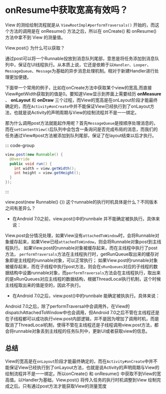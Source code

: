 # onResume中获取宽高有效吗？

View 的测绘绘制流程就是从 `ViewRootImpl#performTraversals()` 开始的，而这个方法的调用是在 onResume() 方法之后，所以在 onCreate() 和 onResume() 方法中拿不到 View 的测量值。

View.post{} 为什么可以获取？

通过post可以将一个Runnable投放到消息队列尾部，意思是将任务添加到消息队列中，保证在UI线程执行。从本质上说，它还是依赖于以`Handler`、`Looper`、`MessageQueue`、`Message`为基础的异步消息处理机制。相对于新建Handler进行处理更加便捷。

下面举一个常用的例子，比如在onCreate方法中获取某个view的宽高,而直接View#getWidth获取到的值是0。要知道View显示到界面上需要经历 **onMeasure** 、 **onLayout** 和 **onDraw** 三个过程，而View的宽高是在onLayout阶段才能最终确定的，而在`Activity#onCreate`中并不能保证View已经执行到了onLayout方法，也就是说Activity的声明周期与View的绘制流程并不是一一绑定。

那为什么调用post方法就能起作用呢？首先`MessageQueue`是按顺序处理消息的，而在`setContentView()`后队列中会包含一条询问是否完成布局的消息，而我们的任务通过View#post方法被添加到队列尾部，保证了在layout结束以后才执行。

::: code-group
``` java
view.post(new Runnable() {
  @Override
  public void run() {
    int width = view.getWidth();
    int height = view.getHeight();
  }
});
```
:::

view.post(new Runnable() {}) 这个runnable的执行时机具体是什么？不同版本之间有差异么？

- 在Android 7.0之前，view.post()中的runnbale 并不能确定被执执行。具体来说：

View.post会分情况处理，如果View没有`attachedToWindow`时，会将Runnable对象缓存起来，如果View已经`attachedToWindow`，则会将Runnable对象post到主线程执行。
如果View.post的runnable对象被缓存起来，而在主线程中执行了post方法， `performTraversals`方法在主线程执行时，getRunQueue取出来的缓存对象即是主线程的runnable对象，可以正常执行；
如果View.post的runnable对象被缓存起来，而在子线程中执行post方法，则会在`sRunQueues`对应的子线程的数据结构中设置runnable对象，而`performTraversals`方法会在主线程执行，取出来的是sRunQueues对应主线程的数据结构，根据ThreadLocal执行机制，这个时候主线程取出来的值是空的，因此不执行。


- 在Android 7.0之后，view.post()中的runnbale 能确定被执执行。具体来说：

Android 7.0之后，除了performTraversal中会调用外，在View的dispatchAttachedToWindow中也会调用，但Android 7.0之后不管在主线程还是在子线程都可以成功执行view.post内部逻辑，并不是因为增加了调用时机，而是取消了ThreadLocal机制，使得不管在主线程还是子线程调用view.post方法，都会将runnable对象丢到主线程的任务队列中，更新UI或者获取view的信息。


## 总结

View的宽高是在`onLayout`阶段才能最终确定的，而在`Activity#onCreate`中并不能保证View已经执行到了onLayout方法，也就是说Activity的声明周期与View的绘制流程并不是一一绑定。所以onCreate() 和 onResume() 中获取不到View的宽高值。以Handler为基础，View.post() 将传入任务的执行时机调整到View 绘制完成之后。只有通过post方法才能获取View的测量宽度